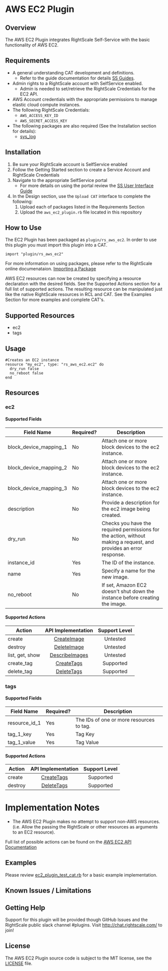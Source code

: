 # AWS EC2 Plugin

## Overview
The AWS EC2 Plugin integrates RightScale Self-Service with the basic functionality of AWS EC2.

## Requirements
- A general understanding CAT development and definitions.
  - Refer to the guide documentation for details [SS Guides](http://docs.rightscale.com/ss/guides/).
- Admin rights to a RightScale account with SelfService enabled.
  - Admin is needed to set/retrieve the RightScale Credentials for the EC2 API.
- AWS Account credentials with the appropriate permissions to manage elastic cloud compute instances.
- The following RightScale Credentials:
  - `AWS_ACCESS_KEY_ID`
  - `AWS_SECRET_ACCESS_KEY`
- The following packages are also required (See the Installation section for details):
  - [sys_log](../../libraries/sys_log.rb)

## Installation
1. Be sure your RightScale account is SelfService enabled
1. Follow the Getting Started section to create a Service Account and RightScale Credentials
1. Navigate to the appropriate SelfService portal
   - For more details on using the portal review the [SS User Interface Guide](http://docs.rightscale.com/ss/guides/ss_user_interface_guide.html)
1. In the Design section, use the `Upload CAT` interface to complete the following:
   1. Upload each of packages listed in the Requirements Section
   1. Upload the `aws_ec2_plugin.rb` file located in this repository

## How to Use
The EC2 Plugin has been packaged as `plugin/rs_aws_ec2`. In order to use this plugin you must import this plugin into a CAT.
```
import "plugin/rs_aws_ec2"
```
For more information on using packages, please refer to the RightScale online documenataion. [Importing a Package](http://docs.rightscale.com/ss/guides/ss_packaging_cats.html#importing-a-package)

AWS EC2 resources can now be created by specifying a resource declaration with the desired fields. See the Supported Actions section for a full list of supported actions.
The resulting resource can be manipulated just like the native RightScale resources in RCL and CAT. See the Examples Section for more examples and complete CAT's.
## Supported Resources
 - ec2
 - tags

## Usage
```
#Creates an EC2 instance
resource "my_ec2", type: "rs_aws_ec2.ec2" do
  dry_run false
  no_reboot false
end

```

## Resources
### ec2
#### Supported Fields
| Field Name | Required? | Description |
|------------|-----------|-------------|
|block_device_mapping_1|No|Attach one or more block devices to the ec2 instance.|
|block_device_mapping_2|No|Attach one or more block devices to the ec2 instance.|
|block_device_mapping_3|No|Attach one or more block devices to the ec2 instance.|
|description|No|Provide a description for the ec2 image being created.|
|dry_run|No|Checks you have the required permissions for the action, without making a request, and provides an error response.|
|instance_id|Yes|The ID of the instance.|
|name|Yes|Specify a name for the new image.|
|no_reboot|No|If set, Amazon EC2 doesn't shut down the instance before creating the image.|

#### Supported Actions
| Action | API Implementation | Support Level |
|--------------|:----:|:-------------:|
| create | [CreateImage](https://docs.aws.amazon.com/AWSEC2/latest/APIReference/API_CreateImage.html) | Untested |
| destroy | [DeleteImage](https://docs.aws.amazon.com/appstream2/latest/APIReference/API_DeleteImage.html) | Untested |
| list, get, show | [DescribeImages](https://docs.aws.amazon.com/appstream2/latest/APIReference/API_DescribeImages.html) | Untested |
| create_tag | [CreateTags](http://docs.aws.amazon.com/AWSEC2/latest/APIReference/API_CreateTags.html) | Supported |
| delete_tag | [DeleteTags](http://docs.aws.amazon.com/AWSEC2/latest/APIReference/API_DeleteTags.html) | Supported |

### tags
#### Supported Fields
| Field Name | Required? | Description |
|------------|-----------|-------------|
|resource_id_1| Yes | The IDs of one or more resources to tag. |
|tag_1_key| Yes | Tag Key |
|tag_1_value | Yes | Tag Value |

#### Supported Actions
| Action | API Implementation | Support Level |
|--------------|:----:|:-------------:|
| create | [CreateTags](http://docs.aws.amazon.com/AWSEC2/latest/APIReference/API_CreateTags.html) | Supported |
| destroy | [DeleteTags](http://docs.aws.amazon.com/AWSEC2/latest/APIReference/API_DeleteTags.html) | Supported |

# Implementation Notes
- The AWS EC2 Plugin makes no attempt to support non-AWS resources. (i.e. Allow the passing the RightScale or other resources as arguments to an EC2 resource).

Full list of possible actions can be found on the [AWS EC2 API Documentation](http://docs.aws.amazon.com/AWSEC2/latest/APIReference/Welcome.html)
## Examples
Please review [ec2_plugin_test_cat.rb](./ec2_plugin_test_cat.rb) for a basic example implementation.

## Known Issues / Limitations

## Getting Help
Support for this plugin will be provided though GitHub Issues and the RightScale public slack channel #plugins.
Visit http://chat.rightscale.com/ to join!

## License
The AWS EC2 Plugin source code is subject to the MIT license, see the [LICENSE](../../LICENSE) file.
